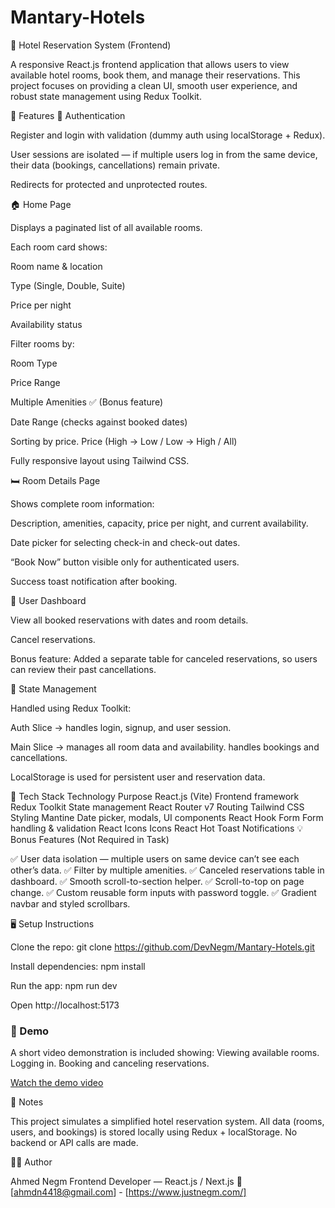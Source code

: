 # Mantary-Hotels
🏨 Hotel Reservation System (Frontend)

A responsive React.js frontend application that allows users to view available hotel rooms, book them, and manage their reservations.
This project focuses on providing a clean UI, smooth user experience, and robust state management using Redux Toolkit.

🚀 Features
🔐 Authentication

Register and login with validation (dummy auth using localStorage + Redux).

User sessions are isolated — if multiple users log in from the same device, their data (bookings, cancellations) remain private.

Redirects for protected and unprotected routes.

🏠 Home Page

Displays a paginated list of all available rooms.

Each room card shows:

Room name & location

Type (Single, Double, Suite)

Price per night

Availability status

Filter rooms by:

Room Type

Price Range

Multiple Amenities ✅ (Bonus feature)

Date Range (checks against booked dates)

Sorting by price.
Price (High → Low / Low → High / All)

Fully responsive layout using Tailwind CSS.

🛏️ Room Details Page

Shows complete room information:

Description, amenities, capacity, price per night, and current availability.

Date picker for selecting check-in and check-out dates.

“Book Now” button visible only for authenticated users.

Success toast notification after booking.

👤 User Dashboard

View all booked reservations with dates and room details.

Cancel reservations.

Bonus feature: Added a separate table for canceled reservations, so users can review their past cancellations.

🧠 State Management

Handled using Redux Toolkit:

Auth Slice → handles login, signup, and user session.

Main Slice → manages all room data and availability.
handles bookings and cancellations.

LocalStorage is used for persistent user and reservation data.

🧰 Tech Stack
Technology	Purpose
React.js (Vite)	Frontend framework
Redux Toolkit	State management
React Router v7	Routing
Tailwind CSS Styling
Mantine	Date picker, modals, UI components
React Hook Form	Form handling & validation
React Icons	Icons
React Hot Toast	Notifications
💡 Bonus Features (Not Required in Task)

✅ User data isolation — multiple users on same device can’t see each other’s data.
✅ Filter by multiple amenities.
✅ Canceled reservations table in dashboard.
✅ Smooth scroll-to-section helper.
✅ Scroll-to-top on page change.
✅ Custom reusable form inputs with password toggle.
✅ Gradient navbar and styled scrollbars.

🖥️ Setup Instructions

Clone the repo:
git clone https://github.com/DevNegm/Mantary-Hotels.git

Install dependencies:
npm install

Run the app:
npm run dev

Open http://localhost:5173

### 🎥 Demo

A short video demonstration is included showing:
Viewing available rooms.
Logging in.
Booking and canceling reservations.

[Watch the demo video](https://youtu.be/AjvPLbLeeiA)

🧾 Notes

This project simulates a simplified hotel reservation system.
All data (rooms, users, and bookings) is stored locally using Redux + localStorage.
No backend or API calls are made.

👨‍💻 Author

Ahmed Negm
Frontend Developer — React.js / Next.js
📧 [ahmdn4418@gmail.com] - [https://www.justnegm.com/]
